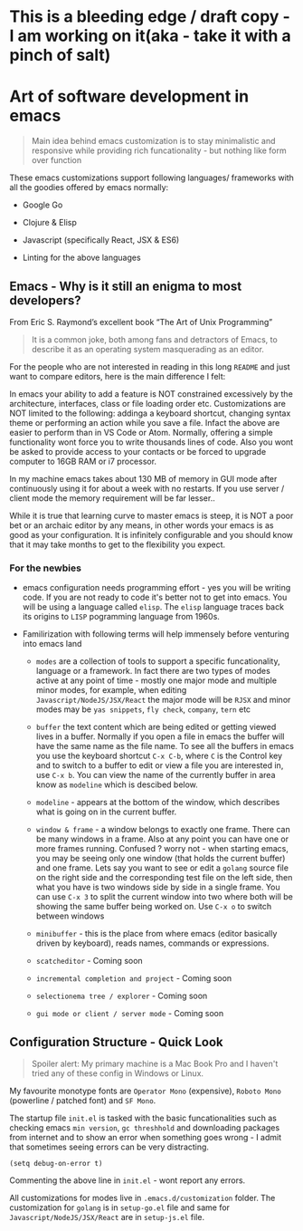 
# This is a bleeding edge / draft copy - I am working on it(aka - take it with a pinch of salt)

# Art of software development in emacs

> Main idea behind emacs customization is to stay minimalistic and responsive while providing rich funcationality - but nothing like form over function

These emacs customizations support following languages/ frameworks with all the goodies offered by emacs normally:

* Google Go

* Clojure & Elisp

* Javascript (specifically React, JSX & ES6)

* Linting for the above languages


## Emacs - Why is it still an enigma to most developers?

From Eric S. Raymond’s excellent book “The Art of Unix Programming”
> It is a common joke, both among fans and detractors of Emacs, to describe it as an operating system masquerading as an editor.

For the people who are not interested in reading in this long `README` and just want to compare editors, here is the main difference I felt:

In emacs your ability to add a feature is NOT constrained excessively by the architecture, interfaces, class or file loading order etc. Customizations are NOT limited to the following: addinga a keyboard shortcut, changing syntax theme or performing an action while you save a file. Infact the above are easier to perform than in VS Code or Atom. Normally, offering a simple functionality wont force you to write thousands lines of code.  Also you wont be asked to provide access to your contacts or be forced to upgrade computer to 16GB RAM or i7 processor.

In my machine emacs takes about 130 MB of memory in GUI mode after continuously using it for about a week with no restarts. If you use server / client mode the memory requirement will be far lesser..


While it is true that learning curve to master emacs is steep, it is NOT a poor bet or an archaic editor by any means, in other words your emacs is as good as your configuration. It is infinitely configurable and you should know that it may take months to get to the flexibility you expect.

### For the newbies

* emacs configuration needs programming effort - yes you will be writing code. If you are not ready to code it's better not to get into emacs. You will be using a language called `elisp`. The `elisp` language traces back its origins to `LISP` pogramming language from 1960s.

* Familirization with following terms will help immensely before venturing into emacs land

    * `modes` are a collection of tools to support a specific funcationality, language or a framework. In fact there are two types of modes active at any point of time -  mostly one major mode and multiple minor modes, for example, when editing `Javascript/NodeJS/JSX/React` the major mode will be `RJSX` and minor modes may be `yas snippets`, `fly check`, `company`, `tern` etc

    * `buffer` the text content which are being edited or getting viewed lives in a buffer. Normally if you open a file in emacs the buffer will have the same name as the file name. To see all the buffers in emacs you use the keyboard shortcut `C-x C-b`, where `C` is the Control key and to switch to a buffer to edit or view a file you are interested in, use `C-x b`. You can view the name of the currently buffer in area know as `modeline` which is descibed below.

    * `modeline` - appears at the bottom of the window, which describes what is going on in the current buffer.
    * `window & frame` - a window belongs to exactly one frame. There can be many windows in a frame. Also at any point you can have one or more frames running. Confused ? worry not - when starting emacs, you may be seeing only one window (that holds the current buffer) and one frame.  Lets say you want to see or edit a `golang` source file on the right side and the corresponding test file on the left side, then what you have is two windows side by side in a single frame. You can use `C-x 3` to split the current window into two where both will be showing the same buffer being worked on. Use `C-x o` to switch between windows


    * `minibuffer` - this is the place from where emacs (editor basically driven by keyboard), reads names, commands or expressions.

    * `scatcheditor` - Coming soon

    * `incremental completion and project` - Coming soon

    * `selectionema tree / explorer` - Coming soon

    * `gui mode or client / server mode` - Coming soon

## Configuration Structure - Quick Look

> Spoiler alert: My primary machine is a Mac Book Pro and I haven't tried any of these config in Windows or Linux.

My favourite monotype fonts are `Operator Mono` (expensive), `Roboto Mono` (powerline / patched font) and `SF Mono`.


The startup file `init.el` is tasked with the basic funcationalities such as checking emacs `min version`, `gc threshhold` and downloading packages from internet and to show an error when something goes wrong - I admit that sometimes seeing errors can be very distracting.

```eslisp
(setq debug-on-error t)
```

Commenting the above line in `init.el` - wont report any errors.


All customizations for modes live in `.emacs.d/customization` folder. The customization for `golang` is in `setup-go.el` file and same for `Javascript/NodeJS/JSX/React` are in `setup-js.el` file.
